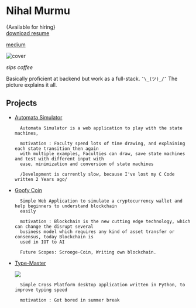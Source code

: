 
# Nihal Murmu 
{Available for hiring}   
[download resume](https://nihalmurmu.me/resume.pdf)

[medium](https://medium.com/@nhlmrm)

![cover](https://nihalmurmu.me/when-youre-really-a-backend-developer-but-market-yourself-as-34353166.png)

*sips coffee* 

Basically proficient at backend but work as a full-stack.  ```¯\_(ツ)_/¯``` The picture explains it all.

## Projects
+ [Automata Simulator](https://github.com/nihalmurmu/automata_)
		
        Automata Simulator is a web application to play with the state machines,
       
		motivation : Faculty spend lots of time drawing, and explaining each state transition then again
        with multiple examples, Faculties can draw, save state machines and test with different input with
        ease, minimization and conversion of state machines
        
        /Development is currently slow, because I've lost my C Code written 2 Years ago/

+ [Goofy Coin](https://github.com/nihalmurmu/goofy-coin)
		
        Simple Web Application to simulate a cryptocurrency wallet and help beginners to understand blockchain
        easily
       
		motivation : Blockchain is the new cutting edge technology, which can change the disrupt several 
        business model which requires any kind of asset transfer or consensus, today Blockchain is
        used in IOT to AI
        
        Future Scopes: Scrooge-Coin, Writing own blockchain.
        
+ [Type-Master](https://github.com/nihalmurmu/Type-Master)

	![](https://a.fsdn.com/con/app/proj/type-master/screenshots/Selection_001.png/max/max/1)
		
        Simple Cross Platform desktop application written in Python, to improve typing speed 
       
		motivation : Got bored in summer break
        
        
 

